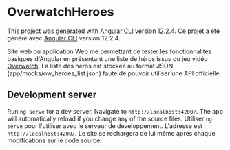 # OverwatchHeroes

This project was generated with [Angular CLI](https://github.com/angular/angular-cli) version 12.2.4.
Ce projet a été généré avec [Angular CLI](https://github.com/angular/angular-cli) version 12.2.4.

Site web ou application Web me permettant de tester les fonctionnalités basiques d'Angular en présentant une liste de héros issus du jeu vidéo [Overwatch](https://playoverwatch.com/fr-fr/).
La liste des héros est stockée au format JSON (app/mocks/ow_heroes_list.json) faute de pouvoir utiliser une API officielle.

## Development server

Run `ng serve` for a dev server. Navigate to `http://localhost:4200/`. The app will automatically reload if you change any of the source files.
Utiliser `ng serve` pour l'utiliser avec le serveur de développement. L'adresse est : `http://localhost:4200/`. Le site se rechargera de lui même après chaque modifications sur le code source.